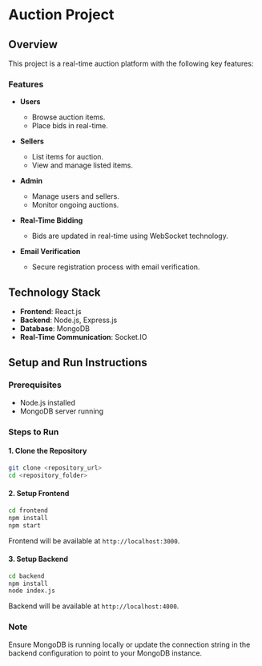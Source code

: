 # Auction Project

## Overview
This project is a real-time auction platform with the following key features:

### Features
- **Users**
  - Browse auction items.
  - Place bids in real-time.

- **Sellers**
  - List items for auction.
  - View and manage listed items.

- **Admin**
  - Manage users and sellers.
  - Monitor ongoing auctions.

- **Real-Time Bidding**
  - Bids are updated in real-time using WebSocket technology.

- **Email Verification**
  - Secure registration process with email verification.

## Technology Stack
- **Frontend**: React.js
- **Backend**: Node.js, Express.js
- **Database**: MongoDB
- **Real-Time Communication**: Socket.IO

## Setup and Run Instructions

### Prerequisites
- Node.js installed
- MongoDB server running

### Steps to Run

#### 1. Clone the Repository
```bash
git clone <repository_url>
cd <repository_folder>
```

#### 2. Setup Frontend
```bash
cd frontend
npm install
npm start
```
Frontend will be available at `http://localhost:3000`.

#### 3. Setup Backend
```bash
cd backend
npm install
node index.js
```
Backend will be available at `http://localhost:4000`.

### Note
Ensure MongoDB is running locally or update the connection string in the backend configuration to point to your MongoDB instance.
